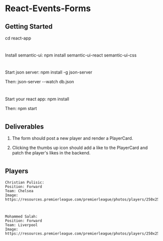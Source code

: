 # React-Events-Forms
## Getting Started

cd react-app
#
Install semantic-ui:
npm install semantic-ui-react semantic-ui-css
#
Start json server:
npm install -g json-server

Then:
json-server --watch db.json

#
Start your react app:
npm install

Then:
npm start
#
## Deliverables

1) The form should post a new player and render a PlayerCard.

2) Clicking the thumbs up icon should add a like to the PlayerCard and patch the player's likes in the backend.
#
## Players
    Christian Pulisic:
    Position: Forward
    Team: Chelsea
    Image: https://resources.premierleague.com/premierleague/photos/players/250x250/p176413.png



    Mohammed Salah:
    Position: Forward
    Team: Liverpool
    Image: https://resources.premierleague.com/premierleague/photos/players/250x250/p118748.png

